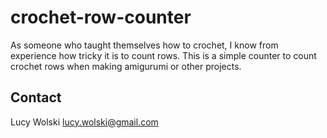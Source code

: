 # crochet-row-counter
As someone who taught themselves how to crochet, I know from experience how tricky it is to count rows. This is a simple counter to count crochet rows when making amigurumi or other projects. 
## Contact
Lucy Wolski
lucy.wolski@gmail.com
